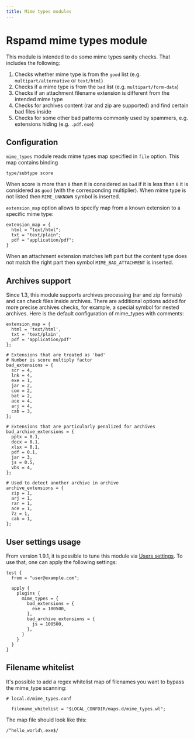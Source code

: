 ```yaml
---
title: Mime types modules
---
```



# Rspamd mime types module

This module is intended to do some mime types sanity checks. That includes the following:

1. Checks whether mime type is from the `good` list (e.g. `multipart/alternative` or `text/html`)
2. Checks if a mime type is from the `bad` list (e.g. `multipart/form-data`)
3. Checks if an attachment filename extension is different from the intended mime type
4. Checks for archives content (rar and zip are supported) and find certain bad files inside
5. Checks for some other bad patterns commonly used by spammers, e.g. extensions hiding (e.g. `.pdf.exe`)

## Configuration

`mime_types` module reads mime types map specified in `file` option. This map contains binding

```
type/subtype score
```

When score is more than `0` then it is considered as `bad` if it is less than `0` it is considered as `good` (with the corresponding multiplier).
When mime type is not listed then `MIME_UNKNOWN` symbol is inserted.

`extension_map` option allows to specify map from a known extension to a specific mime type:

~~~hcl
extension_map = {
  html = "text/html";
  txt = "text/plain";
  pdf = "application/pdf";
}
~~~

When an attachment extension matches left part but the content type does not match the right part then symbol `MIME_BAD_ATTACHMENT` is inserted.

## Archives support

Since 1.3, this module supports archives processing (rar and zip formats) and can check files inside archives. There are additional options added for more precise archives checks, for example, a special symbol for nested archives. Here is the default configuration of mime_types with comments:

~~~hcl
extension_map = {
  html = 'text/html',
  txt = 'text/plain',
  pdf = 'application/pdf'
};

# Extensions that are treated as 'bad'
# Number is score multiply factor
bad_extensions = {
  scr = 4,
  lnk = 4,
  exe = 1,
  jar = 2,
  com = 2,
  bat = 2,
  ace = 4,
  arj = 4,
  cab = 3,
};

# Extensions that are particularly penalized for archives
bad_archive_extensions = {
  pptx = 0.1,
  docx = 0.1,
  xlsx = 0.1,
  pdf = 0.1,
  jar = 3,
  js = 0.5,
  vbs = 4,
};

# Used to detect another archive in archive
archive_extensions = {
  zip = 1,
  arj = 1,
  rar = 1,
  ace = 1,
  7z = 1,
  cab = 1,
};
~~~

## User settings usage

From version 1.9.1, it is possible to tune this module via [Users settings](/configuration/settings). To use that, one can apply the following settings:

~~~hcl
test {
  from = "user@example.com";

  apply {
    plugins {
      mime_types = {
        bad_extensions = {
          exe = 100500,
        },
        bad_archive_extensions = {
          js = 100500,
        },
      }
    }
  }
}
~~~

## Filename whitelist

It's possible to add a regex whitelist map of filenames you want to bypass the mime_type scanning:

~~~hcl
# local.d/mime_types.conf

  filename_whitelist = "$LOCAL_CONFDIR/maps.d/mime_types.wl";
~~~

The map file should look like this:

~~~
/^hello_world\.exe$/
~~~
